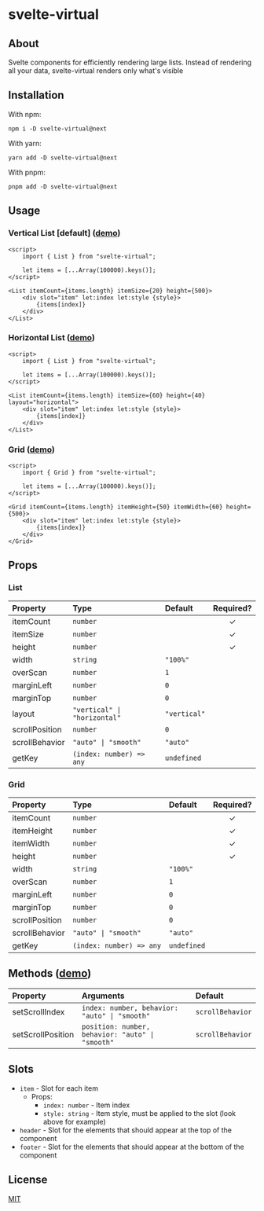 # svelte-virtual

## About

Svelte components for efficiently rendering large lists. Instead of rendering all your data, svelte-virtual renders only what's visible

## Installation

With npm:

```
npm i -D svelte-virtual@next
```

With yarn:

```
yarn add -D svelte-virtual@next
```

With pnpm:

```
pnpm add -D svelte-virtual@next
```

## Usage

### Vertical List [default] ([demo](https://svelte.dev/repl/70b159e914024f869180c28b8e7eb92d))

```svelte
<script>
	import { List } from "svelte-virtual";

	let items = [...Array(100000).keys()];
</script>

<List itemCount={items.length} itemSize={20} height={500}>
	<div slot="item" let:index let:style {style}>
		{items[index]}
	</div>
</List>
```

### Horizontal List ([demo](https://svelte.dev/repl/160a5bf2e2a8484c8ffd03b219f5eb27))

```svelte
<script>
	import { List } from "svelte-virtual";

	let items = [...Array(100000).keys()];
</script>

<List itemCount={items.length} itemSize={60} height={40} layout="horizontal">
	<div slot="item" let:index let:style {style}>
		{items[index]}
	</div>
</List>
```

### Grid ([demo](https://svelte.dev/repl/8e2b877da06c4532ae50482236abbcac))

```svelte
<script>
	import { Grid } from "svelte-virtual";

	let items = [...Array(100000).keys()];
</script>

<Grid itemCount={items.length} itemHeight={50} itemWidth={60} height={500}>
	<div slot="item" let:index let:style {style}>
		{items[index]}
	</div>
</Grid>
```

## Props

### List

| Property       | Type                         | Default      | Required? |
| :------------- | :--------------------------- | :----------- | :-------: |
| itemCount      | `number`                     |              |     ✓     |
| itemSize       | `number`                     |              |     ✓     |
| height         | `number`                     |              |     ✓     |
| width          | `string`                     | `"100%"`     |           |
| overScan       | `number`                     | `1`          |           |
| marginLeft     | `number`                     | `0`          |           |
| marginTop      | `number`                     | `0`          |           |
| layout         | `"vertical" \| "horizontal"` | `"vertical"` |           |
| scrollPosition | `number`                     | `0`          |           |
| scrollBehavior | `"auto" \| "smooth"`         | `"auto"`     |           |
| getKey         | `(index: number) => any`     | `undefined`  |           |

### Grid

| Property       | Type                     | Default     | Required? |
| :------------- | :----------------------- | :---------- | :-------: |
| itemCount      | `number`                 |             |     ✓     |
| itemHeight     | `number`                 |             |     ✓     |
| itemWidth      | `number`                 |             |     ✓     |
| height         | `number`                 |             |     ✓     |
| width          | `string`                 | `"100%"`    |           |
| overScan       | `number`                 | `1`         |           |
| marginLeft     | `number`                 | `0`         |           |
| marginTop      | `number`                 | `0`         |           |
| scrollPosition | `number`                 | `0`         |           |
| scrollBehavior | `"auto" \| "smooth"`     | `"auto"`    |           |
| getKey         | `(index: number) => any` | `undefined` |           |

## Methods ([demo](https://svelte.dev/repl/8efc42f67dc5493aabe465c589af62e7))

| Property          | Arguments                                        | Default          |
| :---------------- | :----------------------------------------------- | :--------------- |
| setScrollIndex    | `index: number, behavior: "auto" \| "smooth"`    | `scrollBehavior` |
| setScrollPosition | `position: number, behavior: "auto" \| "smooth"` | `scrollBehavior` |

## Slots

-   `item` - Slot for each item
    -   Props:
        -   `index: number` - Item index
        -   `style: string` - Item style, must be applied to the slot (look above for example)
-   `header` - Slot for the elements that should appear at the top of the component
-   `footer` - Slot for the elements that should appear at the bottom of the component

## License

[MIT](./LICENSE)
